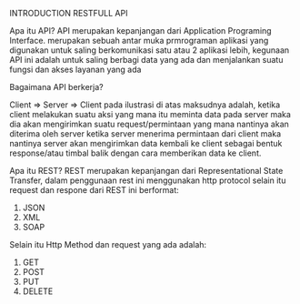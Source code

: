 INTRODUCTION RESTFULL API

Apa itu API?
API merupakan kepanjangan dari Application Programing Interface. merupakan sebuah antar muka prmrograman aplikasi yang digunakan untuk saling berkomunikasi satu atau 2 aplikasi lebih, kegunaan API ini adalah untuk saling berbagi data yang ada dan menjalankan suatu fungsi dan akses layanan yang ada

Bagaimana API berkerja?

Client => Server => Client
pada ilustrasi di atas maksudnya adalah, ketika client melakukan suatu aksi yang mana itu meminta data pada server maka dia akan mengirimkan suatu request/permintaan yang mana nantinya akan diterima oleh server ketika server menerima permintaan dari client maka nantinya server akan mengirimkan data kembali ke client sebagai bentuk response/atau timbal balik dengan cara memberikan data ke client.

Apa itu REST?
REST merupakan kepanjangan dari Representational State Transfer, dalam penggunaan rest ini menggunakan http protocol selain itu request dan respone dari REST ini berformat:
1. JSON
2. XML
4. SOAP

Selain itu Http Method dan request yang ada adalah:
1. GET
2. POST
3. PUT
4. DELETE